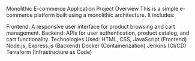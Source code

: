 Monolithic E-commerce Application
Project Overview
This is a simple e-commerce platform built using a monolithic architecture. It includes:

Frontend: A responsive user interface for product browsing and cart management.
Backend: APIs for user authentication, product catalog, and cart functionality.
Technologies Used:
HTML, CSS, JavaScript (Frontend)
Node.js, Express.js (Backend)
Docker (Containerization)
Jenkins (CI/CD)
Terraform (Infrastructure as Code)
